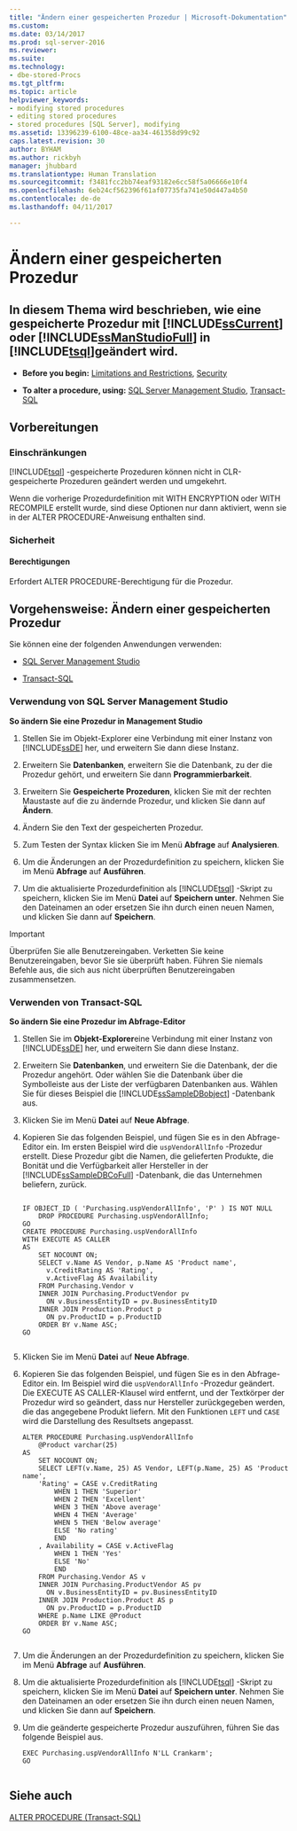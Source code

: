 ```yaml
---
title: "Ändern einer gespeicherten Prozedur | Microsoft-Dokumentation"
ms.custom: 
ms.date: 03/14/2017
ms.prod: sql-server-2016
ms.reviewer: 
ms.suite: 
ms.technology:
- dbe-stored-Procs
ms.tgt_pltfrm: 
ms.topic: article
helpviewer_keywords:
- modifying stored procedures
- editing stored procedures
- stored procedures [SQL Server], modifying
ms.assetid: 13396239-6100-48ce-aa34-461358d99c92
caps.latest.revision: 30
author: BYHAM
ms.author: rickbyh
manager: jhubbard
ms.translationtype: Human Translation
ms.sourcegitcommit: f3481fcc2bb74eaf93182e6cc58f5a06666e10f4
ms.openlocfilehash: 6eb24cf562396f61af07735fa741e50d447a4b50
ms.contentlocale: de-de
ms.lasthandoff: 04/11/2017

---
```

# <a name="modify-a-stored-procedure"></a>Ändern einer gespeicherten Prozedur
    
##  <a name="Top"></a> In diesem Thema wird beschrieben, wie eine gespeicherte Prozedur mit [!INCLUDE[ssCurrent](../../includes/sscurrent-md.md)] oder [!INCLUDE[ssManStudioFull](../../includes/ssmanstudiofull-md.md)] in [!INCLUDE[tsql](../../includes/tsql-md.md)]geändert wird.  
  
-   **Before you begin:**  [Limitations and Restrictions](#Restrictions), [Security](#Security)  
  
-   **To alter a procedure, using:**  [SQL Server Management Studio](#SSMSProcedure), [Transact-SQL](#TsqlProcedure)  
  
##  <a name="BeforeYouBegin"></a> Vorbereitungen  
  
###  <a name="Restrictions"></a> Einschränkungen  
 [!INCLUDE[tsql](../../includes/tsql-md.md)] -gespeicherte Prozeduren können nicht in CLR-gespeicherte Prozeduren geändert werden und umgekehrt.  
  
 Wenn die vorherige Prozedurdefinition mit WITH ENCRYPTION oder WITH RECOMPILE erstellt wurde, sind diese Optionen nur dann aktiviert, wenn sie in der ALTER PROCEDURE-Anweisung enthalten sind.  
  
###  <a name="Security"></a> Sicherheit  
  
####  <a name="Permissions"></a> Berechtigungen  
 Erfordert ALTER PROCEDURE-Berechtigung für die Prozedur.  
  
##  <a name="Procedures"></a> Vorgehensweise: Ändern einer gespeicherten Prozedur  
 Sie können eine der folgenden Anwendungen verwenden:  
  
-   [SQL Server Management Studio](#SSMSProcedure)  
  
-   [Transact-SQL](#TsqlProcedure)  
  
###  <a name="SSMSProcedure"></a> Verwendung von SQL Server Management Studio  
 **So ändern Sie eine Prozedur in Management Studio**  
  
1.  Stellen Sie im Objekt-Explorer eine Verbindung mit einer Instanz von [!INCLUDE[ssDE](../../includes/ssde-md.md)] her, und erweitern Sie dann diese Instanz.  
  
2.  Erweitern Sie **Datenbanken**, erweitern Sie die Datenbank, zu der die Prozedur gehört, und erweitern Sie dann **Programmierbarkeit**.  
  
3.  Erweitern Sie **Gespeicherte Prozeduren**, klicken Sie mit der rechten Maustaste auf die zu ändernde Prozedur, und klicken Sie dann auf **Ändern**.  
  
4.  Ändern Sie den Text der gespeicherten Prozedur.  
  
5.  Zum Testen der Syntax klicken Sie im Menü **Abfrage** auf **Analysieren**.  
  
6.  Um die Änderungen an der Prozedurdefinition zu speichern, klicken Sie im Menü **Abfrage** auf **Ausführen**.  
  
7.  Um die aktualisierte Prozedurdefinition als [!INCLUDE[tsql](../../includes/tsql-md.md)] -Skript zu speichern, klicken Sie im Menü **Datei** auf **Speichern unter**. Nehmen Sie den Dateinamen an oder ersetzen Sie ihn durch einen neuen Namen, und klicken Sie dann auf **Speichern**.  
  
> [!IMPORTANT]  
>  Überprüfen Sie alle Benutzereingaben. Verketten Sie keine Benutzereingaben, bevor Sie sie überprüft haben. Führen Sie niemals Befehle aus, die sich aus nicht überprüften Benutzereingaben zusammensetzen.  
  
###  <a name="TsqlProcedure"></a> Verwenden von Transact-SQL  
 **So ändern Sie eine Prozedur im Abfrage-Editor**  
  
1.  Stellen Sie im **Objekt-Explorer**eine Verbindung mit einer Instanz von [!INCLUDE[ssDE](../../includes/ssde-md.md)] her, und erweitern Sie dann diese Instanz.  
  
2.  Erweitern Sie **Datenbanken**, und erweitern Sie die Datenbank, der die Prozedur angehört. Oder wählen Sie die Datenbank über die Symbolleiste aus der Liste der verfügbaren Datenbanken aus. Wählen Sie für dieses Beispiel die [!INCLUDE[ssSampleDBobject](../../includes/sssampledbobject-md.md)] -Datenbank aus.  
  
3.  Klicken Sie im Menü **Datei** auf **Neue Abfrage**.  
  
4.  Kopieren Sie das folgenden Beispiel, und fügen Sie es in den Abfrage-Editor ein. Im ersten Beispiel wird die `uspVendorAllInfo` -Prozedur erstellt. Diese Prozedur gibt die Namen, die gelieferten Produkte, die Bonität und die Verfügbarkeit aller Hersteller in der [!INCLUDE[ssSampleDBCoFull](../../includes/sssampledbcofull-md.md)] -Datenbank, die das Unternehmen beliefern, zurück.  
  
    ```  
  
    IF OBJECT_ID ( 'Purchasing.uspVendorAllInfo', 'P' ) IS NOT NULL   
        DROP PROCEDURE Purchasing.uspVendorAllInfo;  
    GO  
    CREATE PROCEDURE Purchasing.uspVendorAllInfo  
    WITH EXECUTE AS CALLER  
    AS  
        SET NOCOUNT ON;  
        SELECT v.Name AS Vendor, p.Name AS 'Product name',   
          v.CreditRating AS 'Rating',   
          v.ActiveFlag AS Availability  
        FROM Purchasing.Vendor v   
        INNER JOIN Purchasing.ProductVendor pv  
          ON v.BusinessEntityID = pv.BusinessEntityID   
        INNER JOIN Production.Product p  
          ON pv.ProductID = p.ProductID   
        ORDER BY v.Name ASC;  
    GO  
  
    ```  
  
5.  Klicken Sie im Menü **Datei** auf **Neue Abfrage**.  
  
6.  Kopieren Sie das folgenden Beispiel, und fügen Sie es in den Abfrage-Editor ein. Im Beispiel wird die `uspVendorAllInfo` -Prozedur geändert. Die EXECUTE AS CALLER-Klausel wird entfernt, und der Textkörper der Prozedur wird so geändert, dass nur Hersteller zurückgegeben werden, die das angegebene Produkt liefern. Mit den Funktionen `LEFT` und `CASE` wird die Darstellung des Resultsets angepasst.  
  
    ```  
    ALTER PROCEDURE Purchasing.uspVendorAllInfo  
        @Product varchar(25)   
    AS  
        SET NOCOUNT ON;  
        SELECT LEFT(v.Name, 25) AS Vendor, LEFT(p.Name, 25) AS 'Product name',   
        'Rating' = CASE v.CreditRating   
            WHEN 1 THEN 'Superior'  
            WHEN 2 THEN 'Excellent'  
            WHEN 3 THEN 'Above average'  
            WHEN 4 THEN 'Average'  
            WHEN 5 THEN 'Below average'  
            ELSE 'No rating'  
            END  
        , Availability = CASE v.ActiveFlag  
            WHEN 1 THEN 'Yes'  
            ELSE 'No'  
            END  
        FROM Purchasing.Vendor AS v   
        INNER JOIN Purchasing.ProductVendor AS pv  
          ON v.BusinessEntityID = pv.BusinessEntityID   
        INNER JOIN Production.Product AS p   
          ON pv.ProductID = p.ProductID   
        WHERE p.Name LIKE @Product  
        ORDER BY v.Name ASC;  
    GO  
  
    ```  
  
7.  Um die Änderungen an der Prozedurdefinition zu speichern, klicken Sie im Menü **Abfrage** auf **Ausführen**.  
  
8.  Um die aktualisierte Prozedurdefinition als [!INCLUDE[tsql](../../includes/tsql-md.md)] -Skript zu speichern, klicken Sie im Menü **Datei** auf **Speichern unter**. Nehmen Sie den Dateinamen an oder ersetzen Sie ihn durch einen neuen Namen, und klicken Sie dann auf **Speichern**.  
  
9. Um die geänderte gespeicherte Prozedur auszuführen, führen Sie das folgende Beispiel aus.  
  
    ```  
    EXEC Purchasing.uspVendorAllInfo N'LL Crankarm';  
    GO  
  
    ```  
  
## <a name="see-also"></a>Siehe auch  
 [ALTER PROCEDURE &#40;Transact-SQL&#41;](../../t-sql/statements/alter-procedure-transact-sql.md)  
  
  
